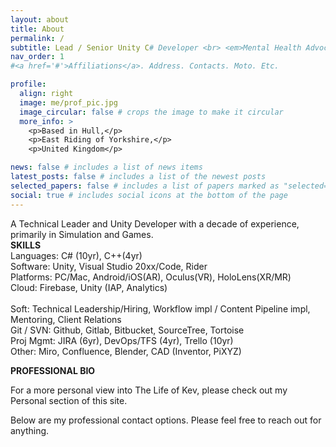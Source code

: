 ```yaml
---
layout: about
title: About
permalink: /
subtitle: Lead / Senior Unity C# Developer <br> <em>Mental Health Advocate | Compassionate Leader</em>
nav_order: 1
#<a href='#'>Affiliations</a>. Address. Contacts. Moto. Etc.

profile:
  align: right
  image: me/prof_pic.jpg
  image_circular: false # crops the image to make it circular
  more_info: >
    <p>Based in Hull,</p>
    <p>East Riding of Yorkshire,</p>
    <p>United Kingdom</p>

news: false # includes a list of news items
latest_posts: false # includes a list of the newest posts
selected_papers: false # includes a list of papers marked as "selected={true}"
social: true # includes social icons at the bottom of the page
---
```

A Technical Leader and Unity Developer with a decade of experience, primarily in Simulation and Games.
<br>
<strong>SKILLS</strong><br>
Languages: C# (10yr), C++(4yr)<br>
Software: Unity, Visual Studio 20xx/Code, Rider<br>
Platforms: PC/Mac, Android/iOS(AR), Oculus(VR), HoloLens(XR/MR)<br>
Cloud: Firebase, Unity (IAP, Analytics)<br>
<br>
Soft: Technical Leadership/Hiring, Workflow impl / Content Pipeline impl, Mentoring, Client Relations<br>
Git / SVN: Github, Gitlab, Bitbucket, SourceTree, Tortoise<br>
Proj Mgmt: JIRA (6yr), DevOps/TFS (4yr), Trello (10yr)<br>
Other: Miro, Confluence, Blender, CAD (Inventor, PiXYZ)

<strong>PROFESSIONAL BIO</strong>

For a more personal view into The Life of Kev, please check out my Personal section of this site.

Below are my professional contact options. Please feel free to reach out for anything.
